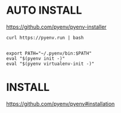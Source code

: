 # AUTO   INSTALL
https://github.com/pyenv/pyenv-installer





```
curl https://pyenv.run | bash


```



```
export PATH="~/.pyenv/bin:$PATH"
eval "$(pyenv init -)"
eval "$(pyenv virtualenv-init -)"

```



#  INSTALL
https://github.com/pyenv/pyenv#installation



